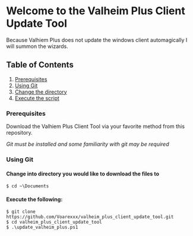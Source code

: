 # Welcome to the Valheim Plus Client Update Tool

Because Valhiem Plus does not update the windows client automagically I will summon the wizards.

## Table of Contents
1. [Prerequisites](#prereq)
2. [Using Git](#git)
3. [Change the directory](#cd)
4. [Execute the script](#execute)

### Prerequisites <a name="prereq"></a>

































Download the Valhiem Plus Client Tool via your favorite method from this repository.

*Git must be installed and some familiarity with git may be required*

### Using Git <a name="git"></a>

#### Change into directory you would like to download the files to <a name="cd"></a>

```shell 
$ cd ~\Documents
```

#### Execute the following: <a name="execute"></a>

```shell
$ git clone https://github.com/Voarexxx/valheim_plus_client_update_tool.git
$ cd valheim_plus_client_update_tool
$ .\update_valheim_plus.ps1
```

